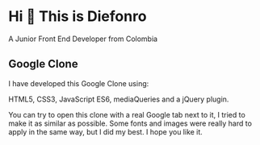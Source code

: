 # Hi 👋 This is Diefonro

A Junior Front End Developer from Colombia

## Google Clone

I have developed this Google Clone using:

HTML5, CSS3, JavaScript ES6, mediaQueries and a jQuery plugin.

You can try to open this clone with a real Google tab next to it, I tried to make it as similar as possible. Some fonts and images were really hard to apply in the same way, but I did my best. I hope you like it. 
